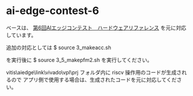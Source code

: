 # ai-edge-contest-6

ベースは、
[第6回AIエッジコンテスト　ハードウェアリファレンス](https://github.com/basaro/AIEDGE6)
を元に対応しています。

追加の対応としては
$ source 3_makeacc.sh

を実行後に
$ source 3_5_makepfm2.sh
を実行してください。

vitis\aiedge\link\vivado\vpl\prj フォルダ内に 
riscv 操作用のコードが生成されるので
アプリ側で使用する場合は、生成されたコードを元に対応してください。

